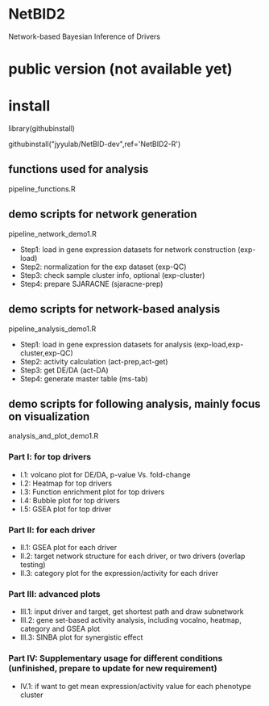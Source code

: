 # NetBID2
Network-based Bayesian Inference of Drivers

# public version (not available yet)

# install 

library(githubinstall)

githubinstall("jyyulab/NetBID-dev",ref='NetBID2-R')

## functions used for analysis
pipeline_functions.R 

## demo scripts for network generation
pipeline_network_demo1.R 
* Step1: load in gene expression datasets for network construction (exp-load)
* Step2: normalization for the exp dataset (exp-QC)
* Step3: check sample cluster info, optional (exp-cluster)
* Step4: prepare SJARACNE (sjaracne-prep)

## demo scripts for network-based analysis
pipeline_analysis_demo1.R 
* Step1: load in gene expression datasets for analysis (exp-load,exp-cluster,exp-QC)
* Step2: activity calculation (act-prep,act-get)
* Step3: get DE/DA (act-DA)
* Step4: generate master table (ms-tab)

## demo scripts for following analysis, mainly focus on visualization
analysis_and_plot_demo1.R
### Part I: for top drivers
* I.1: volcano plot for DE/DA, p-value Vs. fold-change
* I.2: Heatmap for top drivers
* I.3: Function enrichment plot for top drivers
* I.4: Bubble plot for top drivers
* I.5: GSEA plot for top driver
### Part II: for each driver
* II.1: GSEA plot for each driver
* II.2: target network structure for each driver, or two drivers (overlap testing)
* II.3: category plot for the expression/activity for each driver
### Part III: advanced plots
* III.1: input driver and target, get shortest path and draw subnetwork
* III.2: gene set-based activity analysis, including vocalno, heatmap, category and GSEA plot
* III.3: SINBA plot for synergistic effect
### Part IV: Supplementary usage for different conditions (unfinished, prepare to update for new requirement)
* IV.1: if want to get mean expression/activity value for each phenotype cluster
